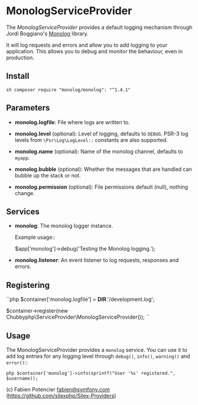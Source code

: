 # MonologServiceProvider

The *MonologServiceProvider* provides a default logging mechanism through
Jordi Boggiano's [Monolog][1] library.

It will log requests and errors and allow you to add logging to your
application. This allows you to debug and monitor the behaviour,
even in production.

## Install

``sh
composer require "monolog/monolog": "^1.4.1"
``

## Parameters

* **monolog.logfile**: File where logs are written to.
* **monolog.level** (optional): Level of logging, defaults to `DEBUG`.
  PSR-3 log levels from `\Psr\Log\LogLevel::` constants are also supported.

* **monolog.name** (optional): Name of the monolog channel,
  defaults to `myapp`.

* **monolog.bubble** (optional): Whether the messages that are handled can bubble up the stack or not.
* **monolog.permission** (optional): File permissions default (null), nothing change.

## Services

* **monolog**: The monolog logger instance.

  Example usage::

    $app['monolog']->debug('Testing the Monolog logging.');

* **monolog.listener**: An event listener to log requests, responses and errors.

## Registering

``php
$container['monolog.logfile'] = __DIR__.'/development.log';

$container->register(new Chubbyphp\ServiceProvider\MonologServiceProvider());
``

## Usage

The MonologServiceProvider provides a `monolog` service. You can use it to
add log entries for any logging level through `debug()`, `info()`,
`warning()` and `error()`::

``php
$container['monolog']->info(sprintf("User '%s' registered.", $username));
``

(c) Fabien Potencier <fabien@symfony.com> (https://github.com/silexphp/Silex-Providers)

[1]: https://github.com/Seldaek/monolog
